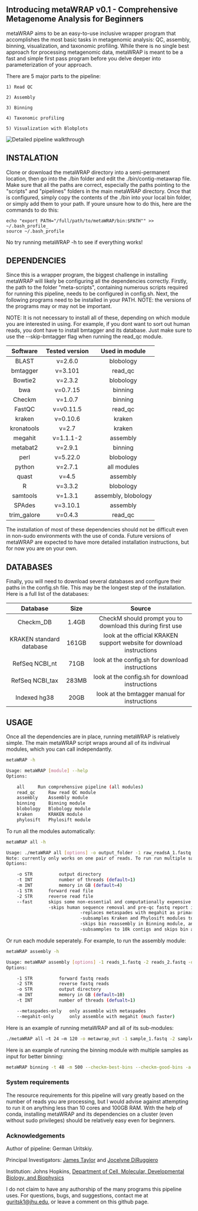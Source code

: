 ## Introducing metaWRAP v0.1 - Comprehensive Metagenome Analysis for Beginners


 metaWRAP aims to be an easy-to-use inclusive wrapper program that accomplishes the most basic tasks in metagenomic analysis: QC, assembly, binning, visualization, and taxonomic profiling. While there is no single best approach for processing metagenomic data, metaWRAP is meant to be a fast and simple first pass program before you delve deeper into parameterization of your approach.
  
  There are 5 major parts to the pipeline:
  
    1) Read QC
    
    2) Assembly
    
    3) Binning
    
    4) Taxonomic profiling
    
    5) Visualization with Blobplots
    
    
  ![Detailed pipeline walkthrough](http://i.imgur.com/D1bOqLp.png)

  
## INSTALATION

 Clone or download the metaWRAP directory into a semi-permanent location, then go into the ./bin folder and edit the ./bin/contig-metawrap file. Make sure that all the paths are correct, especially the paths pointing to the "scripts" and "pipelines" folders in the main metaWRAP directory. Once that is configured, simply copy the contents of the ./bin into your local bin folder, or simply add them to your path. If youre unsure how to do this, here are the commands to do this:
 
 ```
 echo "export PATH="/full/path/to/metaWRAP/bin:$PATH"" >> ~/.bash_profile_
 source ~/.bash_profile
 ```
 
 No try running metaWRAP -h to see if everything works!

## DEPENDENCIES

  Since this is a wrapper program, the biggest challenge in installing metaWRAP will likely be configuring all the dependencies correctly. Firstly, the path to the folder "meta-scripts", containing numerous scripts required for running this pipeline, needs to be configured in config.sh. Next, the following programs need to be installed in your PATH. NOTE: the versions of the programs may or may not be important.
  
  NOTE: It is not necessary to install all of these, depending on which module you are interested in using. For example, if you dont want to sort out human reads, you dont have to install bmtagger and its database. Just make sure to use the --skip-bmtagger flag when running the read_qc module.

|    Software     | Tested version  |  Used in module 		|
|:---------------:|:---------------:|:---------------------:| 
|    BLAST        |    v=2.6.0      |  blobology			|
|    bmtagger     |    v=3.101      |  read_qc				|
|    Bowtie2      |    v=2.3.2      |  blobology			|
|    bwa          |    v=0.7.15     |  binning				|
|    Checkm       |    v=1.0.7      |  binning				|
|    FastQC       |    v=v0.11.5    |  read_qc				|
|    kraken       |    v=0.10.6     |  kraken				|
|    kronatools   |    v=2.7        |  kraken				|
|    megahit      |    v=1.1.1-2    |  assembly				|
|    metabat2     |    v=2.9.1      |  binning				|
|    perl         |    v=5.22.0     |  blobology			|
|    python       |    v=2.7.1      |  all modules			|
|    quast        |    v=4.5        |  assembly				|
|    R            |    v=3.3.2      |  blobology			|
|    samtools     |    v=1.3.1      |  assembly, blobology	|
|    SPAdes       |    v=3.10.1     |  assembly				|
|    trim_galore  |    v=0.4.3      |  read_qc     			|

 The installation of most of these dependencies should not be difficult even in non-sudo environments with the use of conda. Future versions of metaWRAP are expected to have more detailed installation instructions, but for now you are on your own.


## DATABASES

Finally, you will need to download several databases and configure their paths in the config.sh file. This may be the longest step of the installation. Here is a full list of the databases:

|    Database     | Size  | Source |
|:---------------:|:---------------:|:-----:| 
|Checkm_DB		 |1.4GB| 	CheckM should prompt you to download this during first use	|
|KRAKEN standard database|161GB | 	look at the official KRAKEN support website for download instructions 		|
|RefSeq NCBI_nt 	|71GB | 	look at the config.sh for download instructions					|
|RefSeq NCBI_tax 	|283MB | 	look at the config.sh for download instructions					|
|Indexed hg38  		|  20GB | 	look at the bmtagger manual for instructions					|


## USAGE

Once all the dependencies are in place, running metaWRAP is relatively simple. The main metaWRAP script wraps around all of its indivirual modules, which you can call independantly.

```bash
metaWRAP -h

Usage: metaWRAP [module] --help
Options:

	all		Run comprehensive pipeline (all modules)
	read_qc		Raw read QC module
	assembly	Assembly module
	binning		Binning module
	blobology	Blobology module
	kraken		KRAKEN module
	phylosift	Phylosift module
```

To run all the modules automatically:

```bash
metaWRAP all -h

Usage: ./metaWRAP all [options] -o output_folder -1 raw_readsA_1.fastq -2 raw_readsA_2.fastq
Note: currently only works on one pair of reads. To run run multiple samples. However individual modules can handle more samples.
Options:

	-o STR          output directory
	-t INT          number of threads (default=1)
	-m INT          memory in GB (default=4)
	-1 STR		forward read file
	-2 STR		reverse read file
	--fast		skips some non-essential and computationally expensive parts of the pipeline:
				-skips human sequence removal and pre-qc fastq report in read_qc module
  	                        -replaces metaspades with megahit as primary assembler
          	                -subsamples Kraken and Phylosift modules to 10k reads instead of 1M reads
                  	        -skips bin reassembly in Binning module, and skips Kraken on bins
                          	-subsammples to 10k contigs and skips bin annotation in Blobology module
```


Or run each module seperately. For example, to run the assembly module:

```bash
metaWRAP assembly -h

Usage: metaWRAP assembly [options] -1 reads_1.fastq -2 reads_2.fastq -o output_dir
Options:

	-1 STR          forward fastq reads
	-2 STR          reverse fastq reads
	-o STR          output directory
	-m INT          memory in GB (default=10)
	-t INT          number of threads (defualt=1)

	--metaspades-only	only assemble with metaspades
	--megahit-only		only assemble with megahit (much faster)
```


Here is an example of running metaWRAP and all of its sub-modules:
```bash
./metaWRAP all –t 24 –m 120 -o metawrap_out -1 sample_1.fastq -2 sample_2.fastq
```

Here is an example of running the binning module with multiple samples as input for better binning:
```bash
metaWRAP binning -t 48 -m 500 --checkm-best-bins --checkm-good-bins -a coassembly.fa -o binning_out sampleA_1.fastq sampleA_2.fastq sampleB_1.fastq sampleB_2.fastq sampleC_1.fastq sampleC_2.fastq
```


###  System requirements
 The resource requirements for this pipeline will vary greatly based on the number of reads you are processing, but I would advise against attempting to run it on anything less than 10 cores and 100GB RAM. With the help of conda, installing metaWRAP and its dependencies on a cluster (even without sudo privileges) should be relatively easy even for beginners.


### Acknowledgements
Author of pipeline: German Uritskiy.

Principal Investigators: [James Taylor](http://bio.jhu.edu/directory/james-taylor/) and [Jocelyne DiRuggiero](http://bio.jhu.edu/directory/jocelyne-diruggiero/)

Institution: Johns Hopkins, [Department of Cell, Molecular, Developmental Biology, and Biophysics](http://cmdb.jhu.edu/) 

I do not claim to have any authorship of the many programs this pipeline uses. For questions, bugs, and suggestions, contact me at guritsk1@jhu.edu, or leave a comment on this github page.

